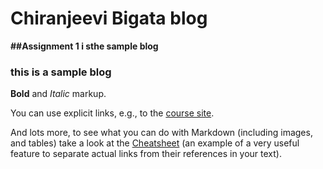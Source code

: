 # Chiranjeevi Bigata blog

**##Assignment 1 i sthe sample blog**

### this is a sample blog

**Bold** and *Italic* markup.

You can use explicit links, e.g., to the [course site](https://rubigdata.github.io/).

And lots more, to see what you can do with Markdown (including images, and tables) take a look at the [Cheatsheet][cheat] (an example of a very useful feature to separate actual links from their references in your text).

[cheat]:        https://github.com/adam-p/markdown-here/wiki/Markdown-Here-Cheatsheet   "Markdown cheatsheet"
